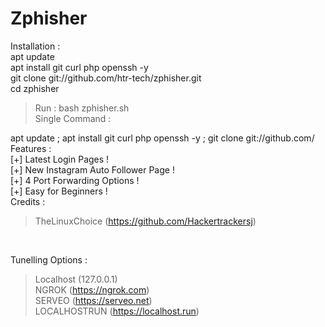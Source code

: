# Zphisher
Installation :<br>
apt update<br>
apt install git curl php openssh -y<br>
git clone git://github.com/htr-tech/zphisher.git<br>
cd zphisher<br>
> Run : bash zphisher.sh<br>
Single Command :<br>

apt update ; apt install git curl php openssh -y ; git clone git://github.com/<br>
Features :<br>
[+] Latest Login Pages !<br>
[+] New Instagram Auto Follower Page !<br>
[+] 4 Port Forwarding Options !<br>
[+] Easy for Beginners !<br>
Credits :<br>
> TheLinuxChoice (https://github.com/Hackertrackersj)
<br>

Tunelling Options :<br>
> Localhost (127.0.0.1)<br>
> NGROK (https://ngrok.com)<br>
> SERVEO (https://serveo.net)<br>
> LOCALHOSTRUN (https://localhost.run)<br>
